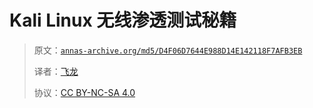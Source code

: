 # Kali Linux 无线渗透测试秘籍

> 原文：[`annas-archive.org/md5/D4F06D7644E988D14E142118F7AFB3EB`](https://annas-archive.org/md5/D4F06D7644E988D14E142118F7AFB3EB)
> 
> 译者：[飞龙](https://github.com/wizardforcel)
> 
> 协议：[CC BY-NC-SA 4.0](http://creativecommons.org/licenses/by-nc-sa/4.0/)
